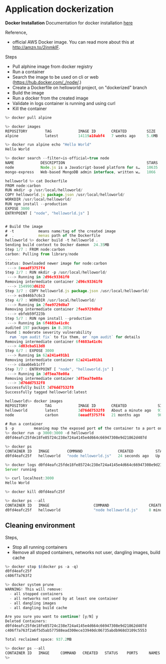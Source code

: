 
# Application dockerization

**Docker Installation**
Documentation for docker installation [here](./DockerInstallationOnUbuntu.md)

Reference,
- official AWS Docker image. You can read more about this at http://amzn.to/2jnmklF.

Steps
- Pull alphine image from docker registry
- Run a container
- Search the image to be used on cli or web (https://hub.docker.com/_/node/.)
- Create a Dockerfile on helloworld project, on "dockerized" branch
- Build the image
- Run a docker from the created image
- Validate in logs container is running and using curl
- Kill the container

```js
%> docker pull alpine 

%> docker images
REPOSITORY        TAG            IMAGE ID       CREATED         SIZE
alpine            latest         14119a10abf4   7 weeks ago     5.6MB

%> docker run alpine echo "Hello World"
Hello World

%> docker search --filter=is-official=true node
NAME            DESCRIPTION                                     STARS     OFFICIAL   AUTOMATED
node            Node.js is a JavaScript-based platform for s…   10635     [OK]       
mongo-express   Web-based MongoDB admin interface, written w…   1066      [OK] 

helloworld %> cat Dockerfile
FROM node:carbon
RUN mkdir -p /usr/local/helloworld/
COPY helloworld.js package.json /usr/local/helloworld/
WORKDIR /usr/local/helloworld/
RUN npm install --production
EXPOSE 3000
ENTRYPOINT [ "node", "helloworld.js" ]


# Build the image
# -t           means name/tag of the created image
#  .           menas path of the Dockerfile
helloworld %> docker build -t helloworld .
Sending build context to Docker daemon  24.35MB
Step 1/7 : FROM node:carbon
carbon: Pulling from library/node
...
Status: Downloaded newer image for node:carbon
 ---> 8eeadf3757f4
Step 2/7 : RUN mkdir -p /usr/local/helloworld/
 ---> Running in 2d96c93361f0
Removing intermediate container 2d96c93361f0
 ---> 1549903d6232
Step 3/7 : COPY helloworld.js package.json /usr/local/helloworld/
 ---> ec0446b7c6c3
Step 4/7 : WORKDIR /usr/local/helloworld/
 ---> Running in 2fee9729d0a7
Removing intermediate container 2fee9729d0a7
 ---> ebfeb59f223b
Step 5/7 : RUN npm install --production
 ---> Running in 6f4683a41c0c
audited 197 packages in 8.385s
found 1 moderate severity vulnerability
  run `npm audit fix` to fix them, or `npm audit` for details
Removing intermediate container 6f4683a41c0c
 ---> 4d83cba513d8
Step 6/7 : EXPOSE 3000
 ---> Running in 62a241a491b1
Removing intermediate container 62a241a491b1
 ---> cdaa66eb1cff
Step 7/7 : ENTRYPOINT [ "node", "helloworld.js" ]
 ---> Running in 3df5ea78e08a
Removing intermediate container 3df5ea78e08a
 ---> 3d76dd7532f8
Successfully built 3d76dd7532f8
Successfully tagged helloworld:latest

helloworld%> docker images
REPOSITORY        TAG            IMAGE ID       CREATED              SIZE
helloworld        latest         3d76dd7532f8   About a minute ago   912MB
node              carbon         8eeadf3757f4   21 months ago        901MB

# Run a container
$ -p         meaning map the exposed port of the container to a port on the host
%> docker run -p 3000:3000 -d helloworld
d0fd4eafc25fde18fe85724c238e724a4145e4d664c66947308e9d21862d407d

%> docker ps
CONTAINER ID   IMAGE        COMMAND                CREATED          STATUS          PORTS                                       NAMES
d0fd4eafc25f   helloworld   "node helloworld.js"   24 seconds ago   Up 22 seconds   0.0.0.0:3000->3000/tcp, :::3000->3000/tcp   elastic_shockley

%> docker logs d0fd4eafc25fde18fe85724c238e724a4145e4d664c66947308e9d21862d407d
Server running

%> curl localhost:3000
Hello World

%> docker kill d0fd4eafc25f

%> docker ps --all
CONTAINER ID   IMAGE                    COMMAND                  CREATED         STATUS                        PORTS     NAMES
d0fd4eafc25f   helloworld               "node helloworld.js"     8 minutes ago   Exited (137) 10 seconds ago             elastic_shockley
```
## Cleaning environment
Steps,
- Stop all running containers
- Remove all stoped containers, networks not user, dangling images, build cache

```js
%> docker stop $(docker ps -a -q)
d0fd4eafc25f
c406f7a763f2

%> docker system prune
WARNING! This will remove:
  - all stopped containers
  - all networks not used by at least one container
  - all dangling images
  - all dangling build cache

Are you sure you want to continue? [y/N] y
Deleted Containers:
d0fd4eafc25fde18fe85724c238e724a4145e4d664c66947308e9d21862d407d
c406f7a763f2a6f5d5ab577588ead300ece33940dc06735abdb968d3109c5553

Total reclaimed space: 937.2MB

%> docker ps --all
CONTAINER ID   IMAGE     COMMAND   CREATED   STATUS    PORTS     NAMES
%>

```
